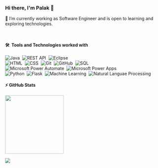 ### Hi there, I'm Palak 👋

<!--
**palak9/palak9** is a ✨ _special_ ✨ repository because its `README.md` (this file) appears on your GitHub profile.
-->

💬 I’m currently working as Software Engineer and is open to learning and exploring technologies.
<!--
- 🌱 I’m currently learning ...
- 👯 I’m looking to collaborate on ...
- 🤔 I’m looking for help with ...
- 💬 Ask me about ...
- 📫 How to reach me: ...
- 😄 Pronouns: ...
- ⚡ Fun fact: ...
-->
<br>

#### 🛠 &nbsp;Tools and Technologies worked with

![Java](https://img.shields.io/badge/-Java-05122A?style=flat&logo=Java&logoColor=java)&nbsp;
![REST API](https://img.shields.io/badge/-REST%20API-05122A?style=flat&logo=api)&nbsp;
![Eclipse](https://img.shields.io/badge/-Eclipse-05122A?style=flat&logo=eclipse-ide&logoColor=2C2255)\
![HTML](https://img.shields.io/badge/-HTML-05122A?style=flat&logo=HTML5)&nbsp;
![CSS](https://img.shields.io/badge/-CSS-05122A?style=flat&logo=CSS3&logoColor=1572B6)&nbsp;
![Git](https://img.shields.io/badge/-Git-05122A?style=flat&logo=git)&nbsp;
![GitHub](https://img.shields.io/badge/-GitHub-05122A?style=flat&logo=github)&nbsp;
![SQL](https://img.shields.io/badge/-SQL-05122A?style=flat&logo=SQL)\
![Microsoft Power Automate](https://img.shields.io/badge/-Power%20Automate-05122A?style=flat&logo=microsoft)&nbsp;
![Microsoft Power Apps](https://img.shields.io/badge/-Power%20Apps-05122A?style=flat&logo=microsoft)\
![Python](https://img.shields.io/badge/-Python-05122A?style=flat&logo=python)&nbsp;
![Flask](https://img.shields.io/badge/-Flask-05122A?style=flat&logo=flask)&nbsp;
![Machine Learning](https://img.shields.io/badge/-Machine%20Learning-05122A?style=flat)&nbsp;
![Natural Languae Processing](https://img.shields.io/badge/-NLP-05122A?style=flat&logo=NLP)&nbsp;

#### ⚡ GitHub Stats
<p> <!-- align="center"-->
<a href="https://github.com/palak9">
  <img height="190em" src="https://github-readme-stats.vercel.app/api?username=palak9&show_icons=true&theme=dracula"/>
</a>
</p>

![](https://komarev.com/ghpvc/?username=palak9&color=blueviolet)

<!--
<img height="190em" src="https://github-readme-stats.vercel.app/api/top-langs/?username=palak9&layout=compact&theme=dracula"/>
[![Top Langs](https://github-readme-stats.vercel.app/api/top-langs/?username=palak9)](https://github.com/palak9/github-readme-stats)
-->


